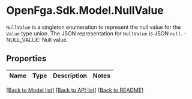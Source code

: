 # OpenFga.Sdk.Model.NullValue
`NullValue` is a singleton enumeration to represent the null value for the `Value` type union.   The JSON representation for `NullValue` is JSON `null`.   - NULL_VALUE: Null value.

## Properties

Name | Type | Description | Notes
------------ | ------------- | ------------- | -------------

[[Back to Model list]](../README.md#models) [[Back to API list]](../README.md#api-endpoints) [[Back to README]](../README.md)

